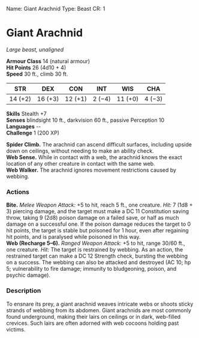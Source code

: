 Name: Giant Arachnid
Type: Beast
CR: 1

# Giant Arachnid 
_Large beast, unaligned_

**Armour Class** 14 (natural armour)    
**Hit Points** 26 (4d10 + 4)    
**Speed** 30 ft., climb 30 ft. 

| STR     | DEX     | CON     | INT     | WIS     | CHA     |
|---------|---------|---------|---------|---------|---------|
| 14 (+2) | 16 (+3) | 12 (+1) | 2 (−4)  | 11 (+0) | 4 (−3)  |  

**Skills** Stealth +7    
**Senses** blindsight 10 ft., darkvision 60 ft., passive Perception 10    
**Languages** --    
**Challenge** 1 (200 XP)   

**Spider Climb.** The arachnid can ascend difficult surfaces, including upside down on ceilings, without needing to make an ability check.    
**Web Sense.** While in contact with a web, the arachnid knows the exact location of any other creature in contact with the same web.   
**Web Walker.** The arachnid ignores movement restrictions caused by webbing. 

### Actions    
**Bite.** _Melee Weapon Attack:_ +5 to hit, reach 5 ft., one creature. _Hit:_ 7 (1d8 + 3) piercing damage, and the target must make a DC 11 Constitution saving throw, taking 9 (2d8) poison damage on a failed save, or half as much damage on a successful one. If the poison damage reduces the target to 0 hit points, the target is stable but poisoned for 1 hour, even after regaining hit points, and is paralysed while poisoned in this way.    
**Web (Recharge 5–6).** _Ranged Weapon Attack:_ +5 to hit, range 30/60 ft., one creature. _Hit:_ The target is restrained by webbing. As an action, the restrained target can make a DC 12 Strength check, bursting the webbing on a success. The webbing can also be attacked and destroyed (AC 10; hp 5; vulnerability to fire damage; immunity to bludgeoning, poison, and psychic damage). 

### Description
To ensnare its prey, a giant arachnid weaves intricate webs or shoots sticky strands of webbing from its abdomen. Giant arachnids are most commonly found underground, making their lairs on ceilings or in dark, web-filled crevices. Such lairs are often adorned with web cocoons holding past victims.